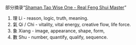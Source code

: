 

部分摘录“[Shaman Tao Wise One - Real Feng Shui Master](https://www.realfengshuimaster.com/shaman.html)”

1. 理 Li - reason, logic, truth, meaning.
2. 氣 Qi / Chi - vitality, vital energy, creative flow, life force.
3. 象 Xiang - image, appearance, shape, form, 
4. 數 Shu - number, quantify, qualify, sequence.
